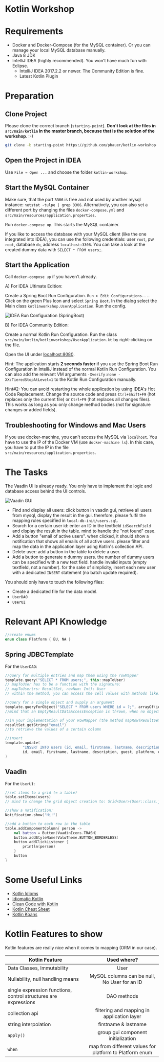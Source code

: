 # Kotlin Workshop

# Requirements

- Docker and Docker-Compose (for the MySQL container). Or you can manage your local MySQL database manually.
- Java 8 JDK
- IntelliJ IDEA (highly recommended). You won't have much fun with Eclipse.
    - IntelliJ IDEA 2017.2.2 or newer. The Community Edition is fine.
    - Latest Kotlin Plugin 

# Preparation

## Clone Project

Please clone the correct branch (`starting-point`). **Don't look at the files in `src/main/kotlin` in the master branch, because that is the solution of the workshop**. :-) 

```bash
git clone -b starting-point https://github.com/phauer/kotlin-workshop
```

## Open the Project in IDEA

Use `File → Open ...` and choose the folder `kotlin-workshop`.

## Start the MySQL Container

Make sure, that the port `3306` is free and not used by another mysql instance: `netstat -tulpe | grep 3306`. Alternatively, you can also set a different port by changing the files `docker-compose.yml` and `src/main/resources/application.properties`.

Run `docker-compose up`. This starts the MySQL container.

If you like to access the database with your MySQL client (like the one integrated into IDEA), you can use the following credentials: user `root`, pw `root`, database `db`, address `localhost:3306`. You can take a look at the created dummy data with `SELECT * FROM users;`.

## Start the Application

Call `docker-compose up` if you haven't already. 

A) For IDEA Ultimate Edition:

Create a Spring Boot Run Configuration. `Run > Edit Configurations...`. Click on the green Plus Icon and select `Spring Boot`. In the dialog select the Main class `kotlinworkshop.UserApplication`. Run the config.

![IDEA Run Configuration (SpringBoot)](./idea-spring-boot.png)

B) For IDEA Community Edition:

Create a normal Kotlin Run Configuration. Run the class `src/main/kotlin/kotlinworkshop/UserApplication.kt` by right-clicking on the file.

Open the UI under [localhost:8080](http://localhost:8080/).

Hint: The application starts **2 seconds faster** if you use the Spring Boot Run Configuration in IntelliJ instead of the normal Kotlin Run Configuration. You can also add the relevant VM arguments `-Xverify:none -XX:TieredStopAtLevel=1` to the Kotlin Run Configuration manually.

Hint#2: You can avoid restarting the whole application by using IDEA's Hot Code Replacement. Change the source code and press `Ctrl+Shift+F9` (hot replaces only the current file) or `Ctrl+F9` (hot replaces all changes files). This works as long as you only change method bodies (not for signature changes or added fields).

## Troubleshooting for Windows and Mac Users

If you use docker-machine, you can't access the MySQL via `localhost`. You have to use the IP of the Docker VM (use `docker-machine ls`). In this case, you have to put the IP in the file `src/main/resources/application.properties`.

# The Tasks

The Vaadin UI is already ready. You only have to implement the logic and database access behind the UI controls.

![Vaadin GUI](vaadin-gui.png)

- Find and display all users: click button in vaadin gui, retrieve all users from mysql, display the result in the gui. therefore, please fulfil the mapping rules specified in `local-db-init/users.sql`.
- Search for a certain user id: enter an ID in the textfield `idSearchField` and display the result in the table. mind to handle the "not found" case.
- Add a button "email of active users". when clicked, it should show a notification that shows all emails of all active users. please filter and map the data in the application layer using Kotlin's collection API.
- Delete user: add a button in the table to delete a user.
- Add a button to generate _n_ dummy users. the number of dummy users can be specified with a new text field. handle invalid inputs (empty textfield, not a number). for the sake of simplicity, insert each new user with a dedicated `INSERT` statement (no batch update required).

You should only have to touch the following files:

- Create a dedicated file for the data model.
- `UserDAO`
- `UserUI`

# Relevant API Knowledge

```kotlin
//create enums
enum class Platform { EU, NA }
```

## Spring JDBCTemplate

For the `UserDAO`:

```kotlin
//query for multiple entries and map them using the rowMapper
template.query("SELECT * FROM users;", this::mapToUser)
// mapToUser has to be a function with the signature: 
// mapToUser(rs: ResultSet, rowNum: Int): User
// within the method, you can access the cell values with methods like: rs.getString("columnName")

//query for a single object and supply an argument
template.queryForObject("SELECT * FROM users WHERE id = ?;", arrayOf(id), this::mapToUser)
//mind that an EmptyResultDataAccessException is thrown, when no object was found

//in your implementation of your RowMapper (the method mapRow(ResultSet, rowNum)), you can use
resultSet.getString("email")
//to retrieve the values of a certain column

//insert
template.update(
        "INSERT INTO users (id, email, firstname, lastname, description, guest, platform, date_created, state) VALUES (?, ?, ?, ?, ?, ?, ?, FROM_UNIXTIME(?), ?);",
        id, email, firstname, lastname, description, guest, platform, date_created, state
)
```

## Vaadin

For the `UserUI`:

```kotlin
//set items to a grid (= a table)
table.setItems(users)
// mind to change the grid object creation to: Grid<User>(User::class.java) instead of Grid<Any>

//show a notification:
Notification.show("Hi!")

//add a button to each row in the table
table.addComponentColumn{ person ->
    val button = Button(VaadinIcons.TRASH)
    button.addStyleName(ValoTheme.BUTTON_BORDERLESS)
    button.addClickListener {
        println(person)
    }
    button
}
```

# Some Useful Links

- [Kotlin Idioms](https://kotlinlang.org/docs/reference/idioms.html)
- [Idiomatic Kotlin](https://blog.philipphauer.de/idiomatic-kotlin-best-practices/)
- [Clean Code with Kotlin](https://blog.philipphauer.de/clean-code-kotlin/)
- [Kotlin Cheat Sheet](https://jaxenter.com/kotlin-cheat-sheet-tips-tricks-136716.html)
- [Kotlin Koans](https://kotlinlang.org/docs/tutorials/koans.html)

# Kotlin Features to show

Kotlin features are really nice when it comes to mapping (ORM in our case).

|Kotlin Feature|Used where?|
| ------------- |:-------------:|
|Data Classes, Immutability| User |
|Nullability, null handling means|MySQL columns can be null, No User for an ID |
|single expression functions, control structures are expressions | DAO methods | 
|collection api | filtering and mapping in application layer |
|string interpolation | firstname & lastname |
|`apply()`| group gui component initialization |
|`when` | map from different values for platform to Platform enum |